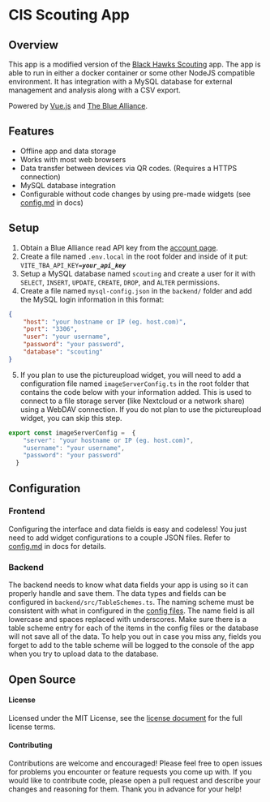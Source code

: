 # CIS Scouting App


## Overview

This app is a modified version of the [Black Hawks Scouting](https://github.com/FRC2834/blackhawks-scouting) app. The app is able to run in either a docker container or some other NodeJS compatible environment. It has integration with a MySQL database for external management and analysis along with a CSV export.

Powered by [Vue.js](https://vuejs.org) and [The Blue Alliance](https://thebluealliance.com).


## Features
 - Offline app and data storage
 - Works with most web browsers
 - Data transfer between devices via QR codes. (Requires a HTTPS connection)
 - MySQL database integration
 - Configurable without code changes by using pre-made widgets (see [config.md](docs/config.md) in docs)


## Setup
1. Obtain a Blue Alliance read API key from the [account page](https://www.thebluealliance.com/account).
2. Create a file named `.env.local` in the root folder and inside of it put: `VITE_TBA_API_KEY=`***```your_api_key```***
3. Setup a MySQL database named `scouting` and create a user for it with `SELECT`, `INSERT`, `UPDATE`, `CREATE`, `DROP`, and `ALTER` permissions.
4. Create a file named `mysql-config.json` in the `backend/` folder and add the MySQL login information in this format:
```json
{
    "host": "your hostname or IP (eg. host.com)",
    "port": "3306",
    "user": "your username",
    "password": "your password",
    "database": "scouting"
}
```
5. If you plan to use the pictureupload widget, you will need to add a configuration file named `imageServerConfig.ts` in the root folder that contains the code below with your information added. This is used to connect to a file storage server (like Nextcloud or a network share) using a WebDAV connection. If you do not plan to use the pictureupload widget, you can skip this step.
```ts
export const imageServerConfig =  {
    "server": "your hostname or IP (eg. host.com)",
    "username": "your username",
    "password": "your password"
  }
```


## Configuration 

### Frontend
Configuring the interface and data fields is easy and codeless! You just need to add widget configurations to a couple JSON files. Refer to [config.md](docs/config.md) in docs for details.

### Backend
The backend needs to know what data fields your app is using so it can properly handle and save them. The data types and fields can be configured in `backend/src/TableSchemes.ts`. The naming scheme must be consistent with what in configured in the [config files](docs/config.md). The name field is all lowercase and spaces replaced with underscores. Make sure there is a table scheme entry for each of the items in the config files or the database will not save all of the data. To help you out in case you miss any, fields you forget to add to the table scheme will be logged to the console of the app when you try to upload data to the database.


## Open Source

#### License
Licensed under the MIT License, see the [license document](/LICENSE.txt) for the full license terms.

#### Contributing
Contributions are welcome and encouraged! Please feel free to open issues for problems you encounter or feature requests you come up with. If you would like to contribute code, please open a pull request and describe your changes and reasoning for them. Thank you in advance for your help!
